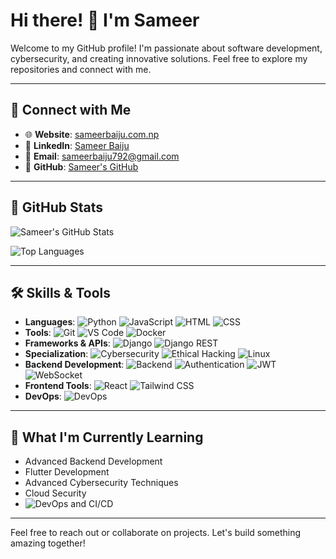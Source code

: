 # Hi there! 👋 I'm Sameer

Welcome to my GitHub profile! I'm passionate about software development, cybersecurity, and creating innovative solutions. Feel free to explore my repositories and connect with me.

---

## 🔗 Connect with Me

- 🌐 **Website**: [sameerbaiju.com.np](https://sameerbaiju.com.np)
- 💼 **LinkedIn**: [Sameer Baiju](https://www.linkedin.com/in/sameer-baiju-7a3054240/)
- 📧 **Email**: [sameerbaiju792@gmail.com](mailto:sameerbaiju792@gmail.com)
- 🐙 **GitHub**: [Sameer's GitHub](https://github.com/sameer266)

---

## 🌟 GitHub Stats

![Sameer's GitHub Stats](https://github-readme-stats.vercel.app/api?username=sameer266&show_icons=true&theme=radical)


![Top Languages](https://github-readme-stats.vercel.app/api/top-langs/?username=sabine567uyhgyu7s-projects&layout=compact&theme=radical)

---

## 🛠️ Skills & Tools

- **Languages**: ![Python](https://img.shields.io/badge/Python-3776AB?style=flat&logo=python&logoColor=white) ![JavaScript](https://img.shields.io/badge/JavaScript-F7DF1E?style=flat&logo=javascript&logoColor=black) ![HTML](https://img.shields.io/badge/HTML-E34F26?style=flat&logo=html5&logoColor=white) ![CSS](https://img.shields.io/badge/CSS-1572B6?style=flat&logo=css3&logoColor=white)
- **Tools**: ![Git](https://img.shields.io/badge/Git-F05032?style=flat&logo=git&logoColor=white) ![VS Code](https://img.shields.io/badge/VS%20Code-0078D4?style=flat&logo=visualstudiocode&logoColor=white) ![Docker](https://img.shields.io/badge/Docker-2496ED?style=flat&logo=docker&logoColor=white)
- **Frameworks & APIs**: ![Django](https://img.shields.io/badge/Django-092E20?style=flat&logo=django&logoColor=white) ![Django REST](https://img.shields.io/badge/Django%20REST-092E20?style=flat&logo=django&logoColor=white)
- **Specialization**: ![Cybersecurity](https://img.shields.io/badge/Security-FF0000?style=flat&logo=protonvpn&logoColor=white) ![Ethical Hacking](https://img.shields.io/badge/Ethical%20Hacking-000000?style=flat&logo=hackthebox&logoColor=white) ![Linux](https://img.shields.io/badge/Linux-FCC624?style=flat&logo=linux&logoColor=black)
- **Backend Development**: ![Backend](https://img.shields.io/badge/Backend-0078D4?style=flat&logo=backendless&logoColor=white) ![Authentication](https://img.shields.io/badge/Auth-00C7B7?style=flat&logo=auth0&logoColor=white) ![JWT](https://img.shields.io/badge/JWT-000000?style=flat&logo=jsonwebtokens&logoColor=white) ![WebSocket](https://img.shields.io/badge/WebSocket-000000?style=flat&logo=socket.io&logoColor=white)
- **Frontend Tools**: ![React](https://img.shields.io/badge/React-61DAFB?style=flat&logo=react&logoColor=black) ![Tailwind CSS](https://img.shields.io/badge/TailwindCSS-06B6D4?style=flat&logo=tailwindcss&logoColor=white)
- **DevOps**: ![DevOps](https://img.shields.io/badge/DevOps-0078D4?style=flat&logo=azurepipelines&logoColor=white)

---

## 🌱 What I'm Currently Learning

- Advanced Backend Development
- Flutter Development
- Advanced Cybersecurity Techniques
- Cloud Security
- ![DevOps](https://img.shields.io/badge/DevOps-0078D4?style=flat&logo=azurepipelines&logoColor=white) and CI/CD

---

Feel free to reach out or collaborate on projects. Let's build something amazing together!
